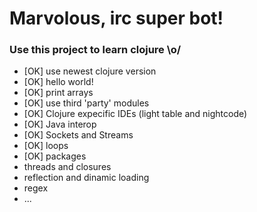 # Marvolous, irc super bot!
### Use this project to learn clojure \o/

* [OK] use newest clojure version
* [OK] hello world!
* [OK] print arrays
* [OK] use third 'party' modules
* [OK] Clojure expecific IDEs (light table and nightcode)
* [OK] Java interop
* [OK] Sockets and Streams
* [OK] loops
* [OK] packages
* threads and closures
* reflection and dinamic loading
* regex
* ...
